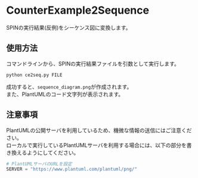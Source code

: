 # CounterExample2Sequence

SPINの実行結果(反例)をシーケンス図に変換します。

## 使用方法

コマンドラインから、SPINの実行結果ファイルを引数として実行します。

```shell
python ce2seq.py FILE
```

成功すると、`sequence_diagram.png`が作成されます。  
また、PlantUMLのコード文字列が表示されます。

## 注意事項

PlantUMLの公開サーバを利用しているため、機微な情報の送信にはご注意ください。  
ローカルで実行しているPlantUMLサーバを利用する場合には、以下の部分を書き換えるようにしてください。

```python
# PlantUMLサーバのURLを設定
SERVER = "https://www.plantuml.com/plantuml/png/"
```
